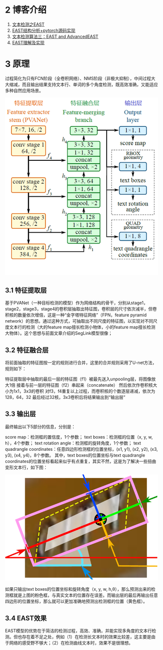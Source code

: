 

# 2 博客介绍
1. [文本检测之EAST](https://zhuanlan.zhihu.com/p/37504120)
2. [EAST结构分析+pytorch源码实现](https://www.cnblogs.com/wjy-lulu/p/11370520.html)
3. [文本检测算法三：EAST and AdvancedEAST](https://blog.csdn.net/sxlsxl119/article/details/97275789)
4. [EAST理解及实现](http://www.piginzoo.com/machine-learning/2019/08/28/east)


# 3 原理
过程简化为只有FCN阶段（全卷积网络）、NMS阶段（非极大抑制），中间过程大大缩减，而且输出结果支持文本行、单词的多个角度检测，既高效准确，又能适应多种自然应用场景。

![](east_net.jpeg)

## 3.1 特征提取层

基于PVANet（一种目标检测的模型）作为网络结构的骨干，分别从stage1，stage2，stage3，stage4的卷积层抽取出特征图，卷积层的尺寸依次减半，但卷积核的数量依次增倍，这是一种“金字塔特征网络”（FPN，feature pyramid network）的思想。通过这种方式，可抽取出不同尺度的特征图，以实现对不同尺度文本行的检测（大的feature map擅长检测小物体，小的feature map擅长检测大物体）。这个思想与前面文章介绍的SegLink模型很像；

## 3.2 特征融合层

将前面抽取的特征图按一定的规则进行合并，这里的合并规则采用了U-net方法，规则如下：

特征提取层中抽取的最后一层的特征图（f1）被最先送入unpooling层，将图像放大1倍
接着与前一层的特征图（f2）串起来（concatenate）
然后依次作卷积核大小为1x1，3x3的卷积
对f3，f4重复以上过程，而卷积核的个数逐层递减，依次为128，64，32
最后经过32核，3x3卷积后将结果输出到“输出层”

## 3.3 输出层

最终输出以下5部分的信息，分别是：

score map：检测框的置信度，1个参数；
text boxes：检测框的位置（x, y, w, h），4个参数；
text rotation angle：检测框的旋转角度，1个参数；
text quadrangle coordinates：任意四边形检测框的位置坐标，(x1, y1), (x2, y2), (x3, y3), (x4, y4)，8个参数。
其中，text boxes的位置坐标与text quadrangle coordinates的位置坐标看起来似乎有点重复，其实不然，这是为了解决一些扭曲变形文本行，如下图：

![](east_niuqu.jpeg)

如果只输出text boxes的位置坐标和旋转角度（x, y, w, h,θ），那么预测出来的检测框就是上图的粉色框，与真实文本的位置存在误差。而输出层的最后再输出任意四边形的位置坐标，那么就可以更加准确地预测出检测框的位置（黄色框）。

## 3.4 EAST效果
EAST模型的优势在于简洁的检测过程，高效、准确，并能实现多角度的文本行检测。但也存在着不足之处，例如（1）在检测长文本时的效果比较差，这主要是由于网络的感受野不够大；（2）在检测曲线文本时，效果不是很理想。



